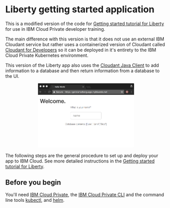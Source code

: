 
# Liberty getting started application
This is a modified version of the code for [Getting started tutorial for Liberty](https://console.bluemix.net/docs/runtimes/liberty/getting-started.html#getting-started-tutorial) for use in IBM Cloud Private developer training.

The main difference with this version is that it does not use an external IBM Cloudant service but rather uses a containerized version of Cloudant called [Cloudant for Developers](https://hub.docker.com/r/ibmcom/cloudant-developer/) so it can be deployed in it's entirety to the IBM Cloud Private Kubernetes environment.

This version of the Liberty app also uses the [Cloudant Java Client](https://github.com/cloudant/java-cloudant) to add information to a database and then return information from a database to the UI.

<p align="center">
  <kbd>
    <img src="docs/GettingStarted.gif" width="300" style="1px solid" alt="Gif of the sample app contains a title that says, Welcome, a prompt asking the user to enter their name, and a list of the database contents which are the names Joe, Jane, and Bob. The user enters the name, Mary and the screen refreshes to display, Hello, Mary, I've added you to the database. The database contents listed are now Mary, Joe, Jane, and Bob.">
  </kbd>
</p>

The following steps are the general procedure to set up and deploy your app to IBM Cloud. See more detailed instructions in the [Getting started tutorial for Liberty](https://console.bluemix.net/docs/runtimes/liberty/getting-started.html#getting-started-tutorial).


## Before you begin

You'll need [IBM Cloud Private](https://www.ibm.com/cloud-computing/products/ibm-cloud-private/), the [IBM Cloud Private CLI](https://www.ibm.com/support/knowledgecenter/en/SSBS6K_2.1.0.3/manage_cluster/install_cli.html) and the command line tools [kubectl](https://www.ibm.com/support/knowledgecenter/en/SSBS6K_2.1.0.3/manage_cluster/cfc_cli.html), and [helm](https://www.ibm.com/support/knowledgecenter/en/SSBS6K_2.1.0.3/app_center/create_helm_cli.html).
